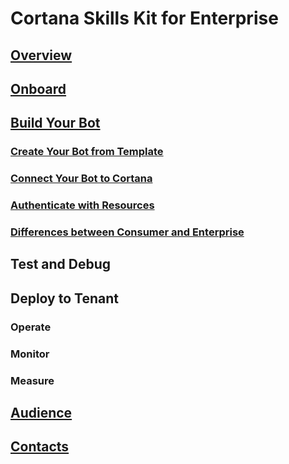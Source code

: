 # Cortana Skills Kit for Enterprise  

## [Overview](./overview.md)  

## [Onboard](./onboard.md)  

## [Build Your Bot](./build-your-bot.md)

### [Create Your Bot from Template](./create-bot-template.md)
### [Connect Your Bot to Cortana](./connect-your-bot.md)
### [Authenticate with Resources](./authenticate.md)
### [Differences between Consumer and Enterprise](./compare.md)

## Test and Debug

## Deploy to Tenant

### Operate
### Monitor
### Measure

## [Audience](./audience.md)  
 
## [Contacts](./contacts.md)  

